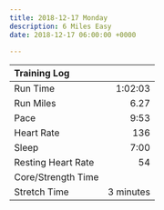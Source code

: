 ```yaml
---
title: 2018-12-17 Monday
description: 6 Miles Easy
date: 2018-12-17 06:00:00 +0000

---
```

| Training Log | |
|:--------|---:|
| Run Time | 1:02:03 |
| Run Miles | 6.27 |
| Pace | 9:53 |
| Heart Rate | 136 |
| Sleep | 7:00 |
| Resting Heart Rate | 54 |
| Core/Strength Time |  |
| Stretch Time | 3 minutes |
